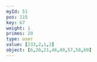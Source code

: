 ```yaml
---
myId: 51
pos: 115
key: 67
weight: 1
primes: 20
type: user
value: [233,2,1,2]
object: [6,20,21,46,49,57,58,60]
---
```

